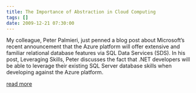 ```yaml
---
title: The Importance of Abstraction in Cloud Computing
tags: []
date: 2009-12-21 07:30:00
---
```


My colleague, Peter Palmieri, just penned a blog post about Microsoft’s recent announcement that the Azure platform will offer extensive and familiar relational database features via SQL Data Services (SDS). In his post, Leveraging Skills, Peter discusses the fact that .NET developers will be able to leverage their existing SQL Server database skills when developing against the Azure platform.

[read more](http://walterpinson.sys-con.com/node/883998)
